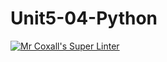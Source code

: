 # Unit5-04-Python
[![Mr Coxall's Super Linter](https://github.com/ICS3U-C-Programming-Remy-S/Unit5-04-Python/workflows/Mr%20Coxall's%20Super%20Linter/badge.svg)](https://github.com/ICS3U-C-Programming-Remy-S/Unit5-04-Python/actions/)

